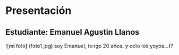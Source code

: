 # Presentación

## Estudiante: Emanuel Agustin Llanos
![mi foto] (foto1.jpg)
 soy Emanuel, tengo 20 años.
y odio los yoyos...(?
